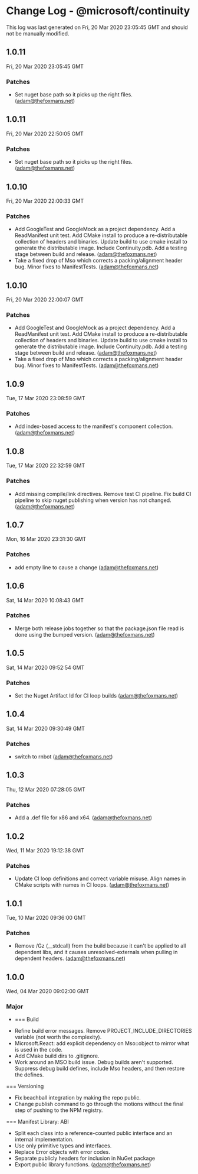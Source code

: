 # Change Log - @microsoft/continuity

This log was last generated on Fri, 20 Mar 2020 23:05:45 GMT and should not be manually modified.

## 1.0.11
Fri, 20 Mar 2020 23:05:45 GMT

### Patches

- Set nuget base path so it picks up the right files. (adam@thefoxmans.net)
## 1.0.11
Fri, 20 Mar 2020 22:50:05 GMT

### Patches

- Set nuget base path so it picks up the right files. (adam@thefoxmans.net)
## 1.0.10
Fri, 20 Mar 2020 22:00:33 GMT

### Patches

- Add GoogleTest and GoogleMock as a project dependency. Add a ReadManifest unit test. Add CMake install to produce a re-distributable collection of headers and binaries. Update build to use cmake install to generate the distributable image. Include Continuity.pdb. Add a testing stage between build and release. (adam@thefoxmans.net)
- Take a fixed drop of Mso which corrects a packing/alignment header bug. Minor fixes to ManifestTests. (adam@thefoxmans.net)
## 1.0.10
Fri, 20 Mar 2020 22:00:07 GMT

### Patches

- Add GoogleTest and GoogleMock as a project dependency. Add a ReadManifest unit test. Add CMake install to produce a re-distributable collection of headers and binaries. Update build to use cmake install to generate the distributable image. Include Continuity.pdb. Add a testing stage between build and release. (adam@thefoxmans.net)
- Take a fixed drop of Mso which corrects a packing/alignment header bug. Minor fixes to ManifestTests. (adam@thefoxmans.net)
## 1.0.9
Tue, 17 Mar 2020 23:08:59 GMT

### Patches

- Add index-based access to the manifest's component collection. (adam@thefoxmans.net)
## 1.0.8
Tue, 17 Mar 2020 22:32:59 GMT

### Patches

- Add missing compile/link directives. Remove test CI pipeline. Fix build CI pipeline to skip nuget publishing when version has not changed. (adam@thefoxmans.net)
## 1.0.7
Mon, 16 Mar 2020 23:31:30 GMT

### Patches

- add empty line to cause a change (adam@thefoxmans.net)
## 1.0.6
Sat, 14 Mar 2020 10:08:43 GMT

### Patches

- Merge both release jobs together so that the package.json file read is done using the bumped version. (adam@thefoxmans.net)
## 1.0.5
Sat, 14 Mar 2020 09:52:54 GMT

### Patches

- Set the Nuget Artifact Id for CI loop builds (adam@thefoxmans.net)
## 1.0.4
Sat, 14 Mar 2020 09:30:49 GMT

### Patches

- switch to rnbot (adam@thefoxmans.net)
## 1.0.3
Thu, 12 Mar 2020 07:28:05 GMT

### Patches

- Add a .def file for x86 and x64. (adam@thefoxmans.net)
## 1.0.2
Wed, 11 Mar 2020 19:12:38 GMT

### Patches

- Update CI loop definitions and correct variable misuse. Align names in CMake scripts with names in CI loops. (adam@thefoxmans.net)
## 1.0.1
Tue, 10 Mar 2020 09:36:00 GMT

### Patches

- Remove /Gz (__stdcall) from the build because it can't be applied to all dependent libs, and it causes unresolved-externals when pulling in dependent headers. (adam@thefoxmans.net)
## 1.0.0
Wed, 04 Mar 2020 09:02:00 GMT

### Major

- === Build
* Refine build error messages. Remove PROJECT_INCLUDE_DIRECTORIES variable (not worth the complexity).
* Microsoft.React: add explicit dependency on Mso::object to mirror what is used in the code.
* Add CMake build dirs to .gitignore.
* Work around an MSO build issue. Debug builds aren't supported. Suppress debug build defines, include Mso headers, and then restore the defines.

=== Versioning
* Fix beachball integration by making the repo public.
* Change publish command to go through the motions without the final step of pushing to the NPM registry.

=== Manifest Library: ABI
* Split each class into a reference-counted public interface and an internal implementation.
* Use only primitive types and interfaces.
* Replace Error objects with error codes.
* Separate publicly headers for inclusion in NuGet package
* Export public library functions. (adam@thefoxmans.net)